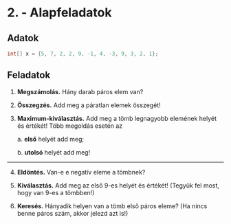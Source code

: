 # 2. - Alapfeladatok

## Adatok
```cs
int[] x = {5, 7, 2, 2, 9, -1, 4, -3, 9, 3, 2, 1};
```

## Feladatok

1. **Megszámolás.** Hány darab páros elem van?

2. **Összegzés.** Add meg a páratlan elemek összegét!

3. **Maximum-kiválasztás.** Add meg a tömb legnagyobb elemének helyét és értékét! Több megoldás esetén az

    a. **első** helyét add meg;

    b. **utolsó** helyét add meg!

---

4. **Eldöntés.** Van-e e negatív eleme a tömbnek?

5. **Kiválasztás.** Add meg az első 9-es helyét és értékét! (Tegyük fel most, hogy van 9-es a tömbben!)

6. **Keresés.** Hányadik helyen van a tömb első páros eleme? (Ha nincs benne páros szám, akkor jelezd azt is!)
